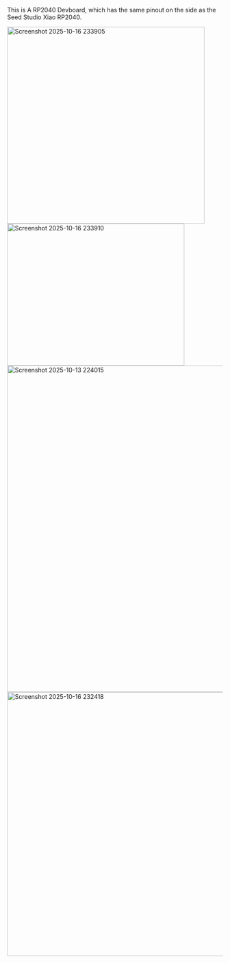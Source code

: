 This is A RP2040 Devboard, which has the same pinout on the side as the Seed Studio Xiao RP2040.

<img width="461" height="459" alt="Screenshot 2025-10-16 233905" src="https://github.com/user-attachments/assets/5763cc5c-c4c3-4fc4-9c27-760b3c225a44" />
<img width="414" height="331" alt="Screenshot 2025-10-16 233910" src="https://github.com/user-attachments/assets/9b16a5fb-7bb4-48d7-90ef-c5f99d86a3fd" />
<img width="1096" height="762" alt="Screenshot 2025-10-13 224015" src="https://github.com/user-attachments/assets/23e339aa-2d23-4695-8141-07d5e4c7a1e0" />
<img width="567" height="616" alt="Screenshot 2025-10-16 232418" src="https://github.com/user-attachments/assets/fa72cf0f-96e7-4de5-9745-5ddc6ee12f9d" />
